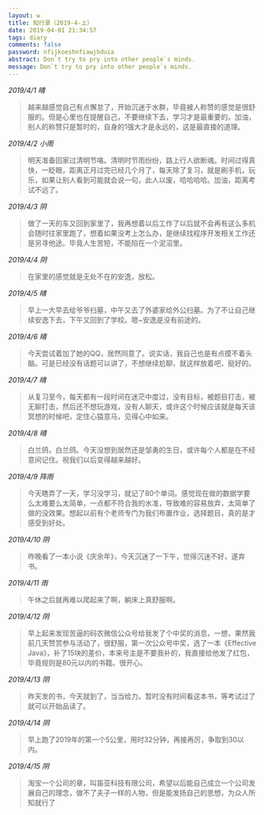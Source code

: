 ```yaml
---
layout: w
title: 知行录（2019-4-上）
date: 2019-04-01 21:34:57
tags: diary
comments: false
password: nfijkoeshnfiawjhduia
abstract: Don`t try to pry into other people`s minds.
message: Don`t try to pry into other people`s minds.
---
```


*2019/4/1 晴*

> 越来越感觉自己有点懈怠了，开始沉迷于水群，毕竟被人称赞的感觉是很舒服的。但是心里也在提醒自己，不要继续下去，学习才是最重要的。加油，别人的称赞只是暂时的，自身的1强大才是永远的，这是最直接的道理。

*2019/4/2 小雨*

> 明天准备回家过清明节咯。清明时节雨纷纷，路上行人欲断魂。时间过得真快，一眨眼，距离正月过完已经几个月了，每天除了复习，就是刷手机，玩乐，如果让别人看到可能就会说一句，此人以废，哈哈哈哈。加油，距离考试不远了。

*2019/4/3 阴*

> 做了一天的车又回到家里了，我再想着以后工作了以后就不会再有这么多机会随时往家里跑了，想着如果没考上怎么办，是继续找程序开发相关工作还是另寻他途。毕竟人生苦短，不能陷在一个泥沼里。

*2019/4/4 阴*

> 在家里的感觉就是无处不在的安逸，放松。

*2019/4/5 晴*

> 早上一大早去给爷爷扫墓，中午又去了外婆家给外公扫墓。为了不让自己继续安逸下去，下午又回到了学校。嗯~安逸是没有前途的。

*2019/4/6 晴*

> 今天尝试着加了她的QQ，居然同意了。说实话，我自己也是有点摸不着头脑。可是已经没有话题可以讲了，不想继续尬聊，就这样放着吧，挺好的。

*2019/4/7 晴*

> 从复习至今，每天都有一段时间在迷茫中度过，没有目标，被题目打击，被无聊打击，然后还不想玩游戏，没有人聊天，或许这个时候应该就是每天该冥想的时候吧，定住心猿意马，见得心中如来。

*2019/4/8 晴*

> 白兰鸽，白兰鸽。今天没想到居然还是邹勇的生日，或许每个人都是在不经意间记住。祝我们以后变得越来越好。

*2019/4/9 阵雨*

> 今天瞎弄了一天，学习没学习，就记了80个单词。感觉现在做的数据学要么太难要么太简单，一点都不符合我的水准，导致难的容易放弃，太简单了做的没效果。想起以前有个老师专门为我们布置作业，选择题目，真的是才感受到好处。

*2019/4/10 阴*

> 昨晚看了一本小说《庆余年》，今天沉迷了一下午，觉得沉迷不好，遂弃书。

*2019/4/11 雨*

> 午休之后就再难以爬起来了啊，躺床上真舒服啊。

*2019/4/12 阴*

> 早上起来发现苦逼的码农微信公众号给我发了个中奖的消息，一想，果然我前几天赞赏参与活动了，很舒服，第一次公众号中奖，选了一本《Effective Java》，补了15块的差价，本来号主是不要我补的，我直接给他发了红包，毕竟规则是80元以内的书籍。很开心。

*2019/4/13 阴*

> 昨天发的书，今天就到了，当当给力。暂时没有时间看这本书，等考试过了就可以开始品读了。

*2019/4/14 阴*

> 早上跑了2019年的第一个5公里，用时32分钟，再接再厉，争取到30以内。

*2019/4/15 阴*
> 淘宝一个公司的章，叫笛亚科技有限公司，希望以后能自己成立一个公司发展自己的理念，做不了夫子一样的人物，但是能发扬自己的思想，为众人所知就行了